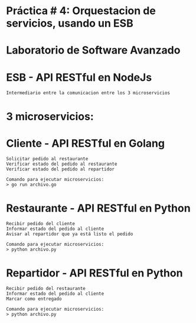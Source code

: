 # Práctica # 4: Orquestacion de servicios, usando un ESB
# Laboratorio de Software Avanzado


# ESB - API RESTful en NodeJs
	Intermediario entre la comunicacion entre los 3 microservicios

# 3 microservicios:
# Cliente - API RESTful en Golang
	Solicitar pedido al restaurante
    Verificar estado del pedido al restaurante
    Verificar estado del pedido al repartidor

    Comando para ejecutar microservicios:
    > go run archivo.go

# Restaurante - API RESTful en Python
    Recibir pedido del cliente
    Informar estado del pedido al cliente
    Avisar al repartidor que ya está listo el pedido

    Comando para ejecutar microservicios:
    > python archivo.py

# Repartidor - API RESTful en Python
    Recibir pedido del restaurante
    Informar estado del pedido al cliente
    Marcar como entregado

	Comando para ejecutar microservicios:
    > python archivo.py
